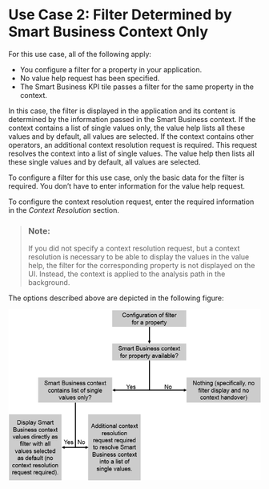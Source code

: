 <!-- loio3d2dbf58a11c467fbd02881620c97cba -->

# Use Case 2: Filter Determined by Smart Business Context Only

For this use case, all of the following apply:

-   You configure a filter for a property in your application.
-   No value help request has been specified.
-   The Smart Business KPI tile passes a filter for the same property in the context.

In this case, the filter is displayed in the application and its content is determined by the information passed in the Smart Business context. If the context contains a list of single values only, the value help lists all these values and by default, all values are selected. If the context contains other operators, an additional context resolution request is required. This request resolves the context into a list of single values. The value help then lists all these single values and by default, all values are selected.

To configure a filter for this use case, only the basic data for the filter is required. You don’t have to enter information for the value help request.

To configure the context resolution request, enter the required information in the *Context Resolution* section.

> ### Note:  
> If you did not specify a context resolution request, but a context resolution is necessary to be able to display the values in the value help, the filter for the corresponding property is not displayed on the UI. Instead, the context is applied to the analysis path in the background.

The options described above are depicted in the following figure:

 ![](images/Facet_Filter_Configuration_Use_Case_2_c7a9ab2.png) 


